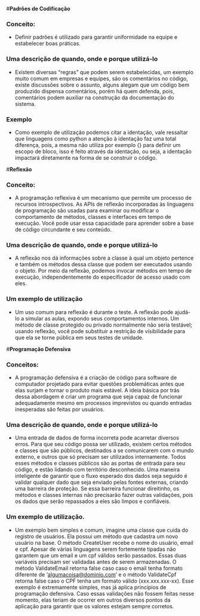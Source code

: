 #**Padrões de Codificação**
### Conceito:
- Definir padrões é utilizado para garantir uniformidade na equipe e estabelecer boas práticas.

### Uma descrição de quando, onde e porque utilizá-lo
- Existem diversas “regras” que podem serem estabelecidas, um exemplo muito comum em empresas e equipes, são os comentários no código, existe discussões sobre o assunto, alguns alegam que um código bem produzido dispensa comentários, porém há quem defenda, pois, comentários podem auxiliar na construção da documentação do sistema.

### Exemplo
- Como exemplo de utilização podemos citar a identação, vale ressaltar que linguagens como python a atenção à identação faz uma total diferença, pois, a mesma não utiliza por exemplo {} para definir um escopo de bloco, isso é feito através da identação, ou seja, a identação impactará diretamente na forma de se construir o código.


#**Reflexão**
### Conceito:
- A programação reflexiva é um mecanismo que permite um processo de recursos introspectivos. As APIs de reflexão incorporadas às linguagens de programação são usadas para examinar ou modificar o comportamento de métodos, classes e interfaces em tempo de execução. Você pode usar essa capacidade para aprender sobre a base de código circundante e seu conteúdo.

### Uma descrição de quando, onde e porque utilizá-lo
- A reflexão nos dá informações sobre a classe à qual um objeto pertence e também os métodos dessa classe que podem ser executados usando o objeto. Por meio da reflexão, podemos invocar métodos em tempo de execução, independentemente do especificador de acesso usado com eles.

### Um exemplo de utilização
- Um uso comum para reflexão é durante o teste. A reflexão pode ajudá-lo a simular as aulas, expondo seus comportamentos internos. Um método de classe protegido ou privado normalmente não seria testável; usando reflexão, você pode substituir a restrição de visibilidade para que ela se torne pública em seus testes de unidade.

#**Programação Defensiva**
### Conceitos:
- A programação defensiva é a criação de código para software de computador projetado para evitar questões problemáticas antes que elas surjam e tornar o produto mais estável. A ideia básica por trás dessa abordagem é criar um programa que seja capaz de funcionar adequadamente mesmo em processos imprevistos ou quando entradas inesperadas são feitas por usuários.

### Uma descrição de quando, onde e porque utilizá-lo
- Uma entrada de dados de forma incorreta pode acarretar diversos erros.
Para que seu código possa ser utilizado, existem certos métodos e classes que são públicos, destinados a se comunicarem com o mundo externo, e outros que só precisam ser utilizados internamente. Todos esses métodos e classes públicos são as portas de entrada para seu código, e estão lidando com território desconhecido.
Uma maneira inteligente de garantir que o fluxo esperado dos dados seja seguido é validar qualquer dado que seja enviado pelas fontes externas, criando uma barreira de proteção. Se essa barreira funcionar direitinho, os métodos e classes internas não precisarão fazer outras validações, pois os dados que serão repassados a eles são limpos e confiáveis.

### Um exemplo de utilização.
- Um exemplo bem simples e comum, imagine uma classe que cuida do registro de usuários. Ela possui um método que cadastra um novo usuário na base.
O método CreateUser recebe o nome do usuário, email e cpf. Apesar de várias linguagens serem fortemente tipadas não garantem que um email e um cpf válidos serão passados. Essas duas variáveis precisam ser validadas antes de serem armazenadas.
O método ValidateEmail retorna false caso caso o email tenha formato diferente de ‘algumacoisa@dominio.com’ e o método ValidateCpf retorna false caso o CPF tenha um formato válido (xxx.xxx.xxx-xx).
Esse exemplo é extremamente simples, mas já aplica princípios de programação defensiva. Caso essas validações não fossem feitas nesse momento, elas teriam de ocorrer em outros diversos pontos da aplicação para garantir que os valores estejam sempre corretos.
